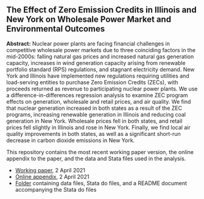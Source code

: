 ## The Effect of Zero Emission Credits in Illinois and New York on Wholesale Power Market and Environmental Outcomes

**Abstract:** Nuclear power plants are facing financial challenges in competitive wholesale power markets due to three coinciding factors in the mid-2000s: falling natural gas prices and increased natural gas generation capacity, increases in wind generation capacity arising from renewable portfolio standard (RPS) regulations, and stagnant electricity demand. New York and Illinois have implemented new regulations requiring utilities and load-serving entities to purchase Zero Emission Credits (ZECs), with proceeds returned as revenue to participating nuclear power plants. We use a difference-in-differences regression analysis to examine ZEC program effects on generation, wholesale and retail prices, and air quality. We find that nuclear generation increased in both states as a result of the ZEC programs, increasing renewable generation in Illinois and reducing coal generation in New York. Wholesale prices fell in both states, and retail prices fell slightly in Illinois and rose in New York.  Finally, we find local air quality improvements in both states, as well as a significant short-run decrease in carbon dioxide emissions in New York.

This repository contains the most recent working paper version, the online appendix to the paper, and the data and Stata files used in the analysis.

- [Working paper](https://github.com/lkkinetic/ZECs-research/blob/main/Adler%20Kiesling%20ZECs%20working%20paper.pdf), 2 April 2021
- [Online appendix](https://github.com/lkkinetic/ZECs-research/blob/main/Adler%20Kiesling%20ZECs%20Appendix.pdf), 2 April 2021
- [Folder](https://github.com/lkkinetic/ZECs-research/tree/main/WKP) containing data files, Stata do files, and a README document accompanying the Stata do files

